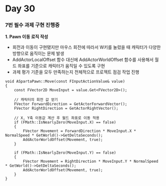 # Day 30

### 7번 필수 과제 구현 진행중

**1. Pawn 이동 로직 작성**

- 회전과 이동이 구현됐지만 마우스 회전에 따라서 W키를 눌렀을 때 캐릭터가 다양한 방향으로 움직이는 문제 발생
- AddActorLocalOffset 함수 대신에 AddActorWorldOffset 함수를 사용해서 월드 좌표를 기준으로 캐릭터가 움직일 수 있도록 구현
- 과제 평가 기준을 모두 만족하는지 전체적으로 프로젝트 점검 작업 진행

```
void ASpartaPawn::Move(const FInputActionValue& value)
{
	const FVector2D MoveInput = value.Get<FVector2D>();

	// 캐릭터의 회전 값 얻기
	FVector ForwardDirection = GetActorForwardVector();
	FVector RightDirection = GetActorRightVector();

	// X, Y축 이동값 계산 후 월드 좌표로 이동 적용
	if (FMath::IsNearlyZero(MoveInput.X) == false)
	{
		FVector Movement = ForwardDirection * MoveInput.X * NormalSpeed * GetWorld()->GetDeltaSeconds();
		AddActorWorldOffset(Movement, true);
	}

	if (FMath::IsNearlyZero(MoveInput.Y) == false)
	{
		FVector Movement = RightDirection * MoveInput.Y * NormalSpeed * GetWorld()->GetDeltaSeconds();
		AddActorWorldOffset(Movement, true);
	}
}
```

